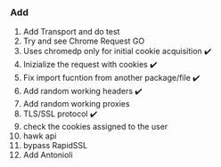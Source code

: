 ### Add

1. Add Transport and do test
2. Try and see Chrome Request GO
2. Uses chromedp only for initial cookie acquisition ✔️
3. Inizialize the request with cookies ✔️
4. Fix import fucntion from another package/file ✔️
5. Add random working headers ✔️
6. Add random working proxies
7. TLS/SSL protocol ✔️
8. check the cookies assigned to the user
9. hawk api
10. bypass RapidSSL
11. Add Antonioli
